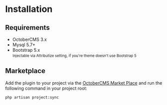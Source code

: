 # Installation

## Requirements
- OctoberCMS 3.x
- Mysql 5.7+
- Bootstrap 5.x <br /><small>Injectable via Attributize setting, if you're theme doesn't use Bootstrap 5</small>

## Marketplace

Add the plugin to your project via the [OctoberCMS Market Place](https://octobercms.com/plugin/sixgweb-attributize) and run the following command in your project root:

```
php artisan project:sync
```
